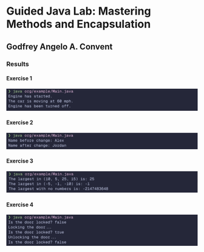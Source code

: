 # Guided Java Lab: Mastering Methods and Encapsulation

## Godfrey Angelo A. Convent

### Results

#### Exercise 1

![alt text](image.png)

#### Exercise 2

![alt text](image-1.png)

#### Exercise 3

![alt text](image-2.png)

#### Exercise 4

![alt text](image-3.png)
